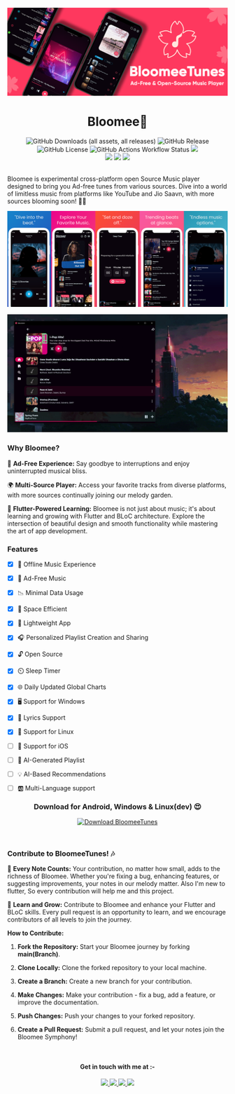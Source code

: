  ![BloomeeTunes](./assets/icons/bloomeetunes_new_banner.png)
**<h1 align=center>Bloomee🌸</h1>**
<p align="center"><img alt="GitHub Downloads (all assets, all releases)" src="https://img.shields.io/github/downloads/HemantKArya/BloomeeTunes/total?style=for-the-badge" >
<img alt="GitHub Release" src="https://img.shields.io/github/v/release/HemantKArya/BloomeeTunes?display_name=release&style=for-the-badge&color=f01d7c" >
<img alt="GitHub License" src="https://img.shields.io/github/license/HemantKArya/BloomeeTunes?style=for-the-badge&color=1881cc" > <img alt="GitHub Actions Workflow Status" src="https://img.shields.io/github/actions/workflow/status/HemantKArya/BloomeeTunes/checkout.yml?style=for-the-badge" > <img src=https://img.shields.io/badge/Flutter-02569B?style=for-the-badge&logo=flutter&logoColor=white /><br><img src=https://img.shields.io/badge/Windows-0078D6?style=for-the-badge&logo=windows&logoColor=white > <img src=https://img.shields.io/badge/Android-3DDC84?style=for-the-badge&logo=android&logoColor=white /> <img src="https://img.shields.io/badge/Linux-FCC624?style=for-the-badge&logo=linux&logoColor=black"/>


</p>
<br>
Bloomee is experimental cross-platform open Source Music player designed to bring you Ad-free tunes from various sources. Dive into a world of limitless music from platforms like YouTube and Jio Saavn, with more sources blooming soon! 🌼🎵

![BloomeeTunesScrnShots](./assets/icons/banner2BloomeScrnShot.png)

![BloomeeDesktop](./assets/icons/desktop_scrn.png)

### **Why Bloomee?**

🌟 **Ad-Free Experience:** Say goodbye to interruptions and enjoy uninterrupted musical bliss.

🌍 **Multi-Source Player:** Access your favorite tracks from diverse platforms, with more sources continually joining our melody garden.

🚀 **Flutter-Powered Learning:** Bloomee is not just about music; it's about learning and growing with Flutter and BLoC architecture. Explore the intersection of beautiful design and smooth functionality while mastering the art of app development.

### **Features**
- [x] 🎵 Offline Music Experience
- [x] 🚫 Ad-Free Music
- [x] 📉 Minimal Data Usage
- [x] 💾 Space Efficient
- [x] 🏃 Lightweight App
- [x] 🎧 Personalized Playlist Creation and Sharing
- [x] 🔓 Open Source
- [x] ⏲️ Sleep Timer
- [x] 🌐 Daily Updated Global Charts
- [x] 🖥️ Support for Windows
- [x] 📝 Lyrics Support
- [x] 🐧 Support for Linux
- [ ] 🍏 Support for iOS
- [ ] 🎼 AI-Generated Playlist
- [ ] 💡 AI-Based Recommendations
- [ ] 🆎 Multi-Language support



<h3 align=center>Download for Android, Windows & Linux(dev) 😍</h3>
<p align="center">
<a href="https://sourceforge.net/projects/bloomee/files/latest/download"><img alt="Download BloomeeTunes" src="https://a.fsdn.com/con/app/sf-download-button" width=272 height=44 srcset="https://a.fsdn.com/con/app/sf-download-button?button_size=2x 2x"></a></p>
</br>


### **Contribute to BloomeeTunes! 🎶**

🌱 **Every Note Counts:** Your contribution, no matter how small, adds to the richness of Bloomee. Whether you're fixing a bug, enhancing features, or suggesting improvements, your notes in our melody matter. Also I'm new to flutter, So every contribution will help me and this project.

🚀 **Learn and Grow:** Contribute to Bloomee and enhance your Flutter and BLoC skills. Every pull request is an opportunity to learn, and we encourage contributors of all levels to join the journey.

**How to Contribute:**

1. **Fork the Repository:** Start your Bloomee journey by forking **main(Branch)**.

2. **Clone Locally:** Clone the forked repository to your local machine.

3. **Create a Branch:** Create a new branch for your contribution.

4. **Make Changes:** Make your contribution - fix a bug, add a feature, or improve the documentation.

5. **Push Changes:** Push your changes to your forked repository.

6. **Create a Pull Request:** Submit a pull request, and let your notes join the Bloomee Symphony!

</br>

<h4 align=center>Get in touch with me at :-</h4>
<p align=center>
<a href=https://www.linkedin.com/in/iamhemantindia/>
<img src="https://img.shields.io/badge/LinkedIn-0077B5?style=for-the-badge&logo=linkedin&logoColor=white"/>
</a> <a href=https://instagram.com/iamhemantindia/>
<img src="https://img.shields.io/badge/Instagram-E4405F?style=for-the-badge&logo=instagram&logoColor=white"/>
</a>
<a href=https://x.com/iamhemantindia/>
<img src="https://img.shields.io/badge/X-000000?style=for-the-badge&logo=x&logoColor=white"/>
</a>
<a href=mailto:iamhemantindia@protonmail.com/>
<img src="https://img.shields.io/badge/proton%20mail-6D4AFF?style=for-the-badge&logo=protonmail&logoColor=white"/>
</a>
</p>